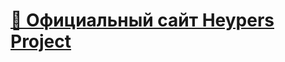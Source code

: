 <!--
Copyright (c) Heypers Project, mr_fortuna, Heypers Team.

Данный файл является частью интеллектуальной собственности проекта Heypers Project.

Использование, модификация и распространение разрешены только в соответствии с официальной лицензией проекта.

Любое копирование, изменение или распространение без явного письменного согласия правообладателей запрещено.
Обязательно указывать ссылку на официальные ресурсы Heypers Project при любом использовании или распространении информации.

Для получения дополнительной информации о лицензии и условиях использования, посетите официальный сайт Проекта или свяжитесь с правообладателями.

Официальный ресурс: https://heypers.pythonanywhere.com/license
-->

# [💫 Официальный сайт Heypers Project](https://heypers.pythonanywhere.com/)

